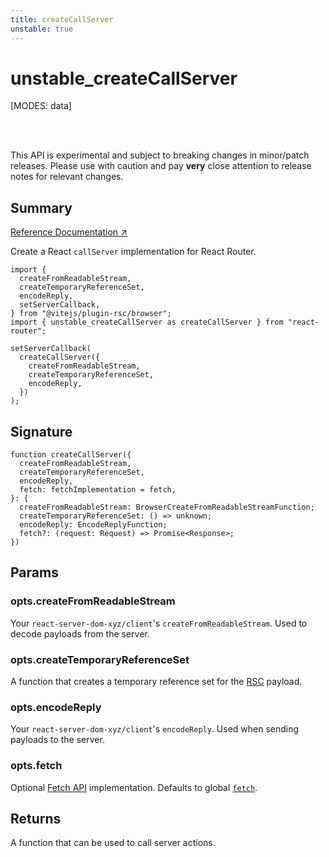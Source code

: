 ```yaml
---
title: createCallServer
unstable: true
---
```


# unstable_createCallServer

<!--
⚠️ ⚠️ IMPORTANT ⚠️ ⚠️ 

Thank you for helping improve our documentation!

This file is auto-generated from the JSDoc comments in the source
code, so please edit the JSDoc comments in the file below and this
file will be re-generated once those changes are merged.

https://github.com/remix-run/react-router/blob/main/packages/react-router/lib/rsc/browser.tsx
-->

[MODES: data]

<br />
<br />

<docs-warning>This API is experimental and subject to breaking changes in 
minor/patch releases. Please use with caution and pay **very** close attention 
to release notes for relevant changes.</docs-warning>

## Summary

[Reference Documentation ↗](https://api.reactrouter.com/v7/functions/react_router.index.unstable_createCallServer.html)

Create a React `callServer` implementation for React Router.

```tsx
import {
  createFromReadableStream,
  createTemporaryReferenceSet,
  encodeReply,
  setServerCallback,
} from "@vitejs/plugin-rsc/browser";
import { unstable_createCallServer as createCallServer } from "react-router";

setServerCallback(
  createCallServer({
    createFromReadableStream,
    createTemporaryReferenceSet,
    encodeReply,
  })
);
```

## Signature

```tsx
function createCallServer({
  createFromReadableStream,
  createTemporaryReferenceSet,
  encodeReply,
  fetch: fetchImplementation = fetch,
}: {
  createFromReadableStream: BrowserCreateFromReadableStreamFunction;
  createTemporaryReferenceSet: () => unknown;
  encodeReply: EncodeReplyFunction;
  fetch?: (request: Request) => Promise<Response>;
})
```

## Params

### opts.createFromReadableStream

Your `react-server-dom-xyz/client`'s `createFromReadableStream`. Used to decode payloads from the server.

### opts.createTemporaryReferenceSet

A function that creates a temporary reference set for the [RSC](https://react.dev/reference/rsc/server-components)
payload.

### opts.encodeReply

Your `react-server-dom-xyz/client`'s `encodeReply`. Used when sending payloads to the server.

### opts.fetch

Optional [Fetch API](https://developer.mozilla.org/en-US/docs/Web/API/Fetch_API) implementation. Defaults to global [`fetch`](https://developer.mozilla.org/en-US/docs/Web/API/fetch).

## Returns

A function that can be used to call server actions.

